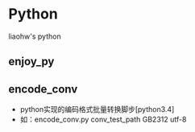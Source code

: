 # Python
liaohw's python

## enjoy_py

## encode_conv
* python实现的编码格式批量转换脚步[python3.4]
* 如：encode_conv.py conv_test_path GB2312 utf-8
